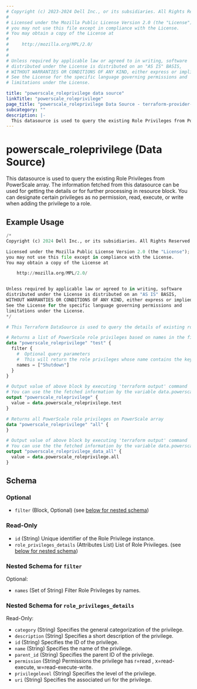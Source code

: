 ```yaml
---
# Copyright (c) 2023-2024 Dell Inc., or its subsidiaries. All Rights Reserved.
#
# Licensed under the Mozilla Public License Version 2.0 (the "License");
# you may not use this file except in compliance with the License.
# You may obtain a copy of the License at
#
#     http://mozilla.org/MPL/2.0/
#
#
# Unless required by applicable law or agreed to in writing, software
# distributed under the License is distributed on an "AS IS" BASIS,
# WITHOUT WARRANTIES OR CONDITIONS OF ANY KIND, either express or implied.
# See the License for the specific language governing permissions and
# limitations under the License.

title: "powerscale_roleprivilege data source"
linkTitle: "powerscale_roleprivilege"
page_title: "powerscale_roleprivilege Data Source - terraform-provider-powerscale"
subcategory: ""
description: |-
  This datasource is used to query the existing Role Privileges from PowerScale array. The information fetched from this datasource can be used for getting the details or for further processing in resource block. You can designate certain privileges as no permission, read, execute, or write when adding the privilege to a role.
---
```


# powerscale_roleprivilege (Data Source)

This datasource is used to query the existing Role Privileges from PowerScale array. The information fetched from this datasource can be used for getting the details or for further processing in resource block. You can designate certain privileges as no permission, read, execute, or write when adding the privilege to a role.

## Example Usage

```terraform
/*
Copyright (c) 2024 Dell Inc., or its subsidiaries. All Rights Reserved.

Licensed under the Mozilla Public License Version 2.0 (the "License");
you may not use this file except in compliance with the License.
You may obtain a copy of the License at

    http://mozilla.org/MPL/2.0/


Unless required by applicable law or agreed to in writing, software
distributed under the License is distributed on an "AS IS" BASIS,
WITHOUT WARRANTIES OR CONDITIONS OF ANY KIND, either express or implied.
See the License for the specific language governing permissions and
limitations under the License.
*/

# This Terraform DataSource is used to query the details of existing role privileges from PowerScale array.

# Returns a list of PowerScale role privileges based on names in the filter block.
data "powerscale_roleprivilege" "test" {
  filter {
    #  Optional query parameters
    #  This will return the role privileges whose name contains the key word (case-insensitive)
    names = ["Shutdown"]
  }
}

# Output value of above block by executing 'terraform output' command
# You can use the the fetched information by the variable data.powerscale_roleprivilege.test
output "powerscale_roleprivilege" {
  value = data.powerscale_roleprivilege.test
}

# Returns all PowerScale role privileges on PowerScale array
data "powerscale_roleprivilege" "all" {
}

# Output value of above block by executing 'terraform output' command
# You can use the the fetched information by the variable data.powerscale_roleprivilege.all
output "powerscale_roleprivilege_data_all" {
  value = data.powerscale_roleprivilege.all
}
```

<!-- schema generated by tfplugindocs -->
## Schema

### Optional

- `filter` (Block, Optional) (see [below for nested schema](#nestedblock--filter))

### Read-Only

- `id` (String) Unique identifier of the Role Privilege instance.
- `role_privileges_details` (Attributes List) List of Role Privileges. (see [below for nested schema](#nestedatt--role_privileges_details))

<a id="nestedblock--filter"></a>
### Nested Schema for `filter`

Optional:

- `names` (Set of String) Filter Role Privileges by names.


<a id="nestedatt--role_privileges_details"></a>
### Nested Schema for `role_privileges_details`

Read-Only:

- `category` (String) Specifies the general categorization of the privilege.
- `description` (String) Specifies a short description of the privilege.
- `id` (String) Specifies the ID of the privilege.
- `name` (String) Specifies the name of the privilege.
- `parent_id` (String) Specifies the parent ID of the privilege.
- `permission` (String) Permissions the privilege has r=read , x=read-execute, w=read-execute-write.
- `privilegelevel` (String) Specifies the level of the privilege.
- `uri` (String) Specifies the associated uri for the privilege.